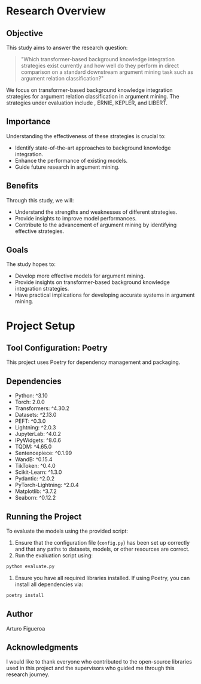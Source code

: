 # Research Overview

## Objective
This study aims to answer the research question:

> "Which transformer-based background knowledge integration strategies exist currently and how well do they perform in direct comparison on a standard downstream argument mining task such as argument relation classification?"

We focus on transformer-based background knowledge integration strategies for argument relation classification in argument mining. The strategies under evaluation include , ERNIE, KEPLER, and LIBERT.

## Importance
Understanding the effectiveness of these strategies is crucial to:
- Identify state-of-the-art approaches to background knowledge integration.
- Enhance the performance of existing models.
- Guide future research in argument mining.

## Benefits
Through this study, we will:
- Understand the strengths and weaknesses of different strategies.
- Provide insights to improve model performances.
- Contribute to the advancement of argument mining by identifying effective strategies.

## Goals
The study hopes to:
- Develop more effective models for argument mining.
- Provide insights on transformer-based background knowledge integration strategies.
- Have practical implications for developing accurate systems in argument mining.

# Project Setup

## Tool Configuration: Poetry
This project uses Poetry for dependency management and packaging.

## Dependencies
- Python: ^3.10
- Torch: 2.0.0
- Transformers: ^4.30.2
- Datasets: ^2.13.0
- PEFT: ^0.3.0
- Lightning: ^2.0.3
- JupyterLab: ^4.0.2
- IPyWidgets: ^8.0.6
- TQDM: ^4.65.0
- Sentencepiece: ^0.1.99
- WandB: ^0.15.4
- TikToken: ^0.4.0
- Scikit-Learn: ^1.3.0
- Pydantic: ^2.0.2
- PyTorch-Lightning: ^2.0.4
- Matplotlib: ^3.7.2
- Seaborn: ^0.12.2

## Running the Project
To evaluate the models using the provided script:

1. Ensure that the configuration file (`config.py`) has been set up correctly and that any paths to datasets, models, or other resources are correct.
2. Run the evaluation script using:
```bash
python evaluate.py  
```

1. Ensure you have all required libraries installed. If using Poetry, you can install all dependencies via:
```bash
poetry install
```

## Author
Arturo Figueroa

## Acknowledgments
I would like to thank everyone who contributed to the open-source libraries used in this project and the supervisors who guided me through this research journey.
